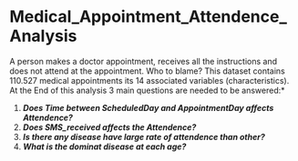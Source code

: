 # Medical_Appointment_Attendence_Analysis

A person makes a doctor appointment, receives all the instructions and does not attend at the appointment. Who to blame? This dataset contains 110.527 medical appointments its 14 associated variables (characteristics). At the End of this analysis 3 main questions are needed to be answered:*

1. ***Does Time between ScheduledDay and AppointmentDay affects Attendence?***
2. ***Does SMS_received affects the Attendence?***
3. ***Is there any disease have large rate of attendence than other?***
4. ***What is the dominat disease at each age?***
